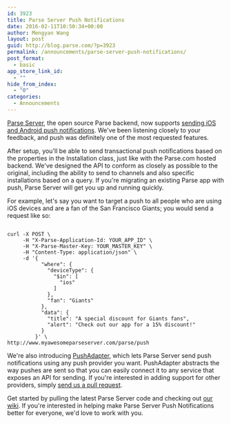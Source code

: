 ```yaml
---
id: 3923
title: Parse Server Push Notifications
date: 2016-02-11T10:50:34+00:00
author: Mengyan Wang
layout: post
guid: http://blog.parse.com/?p=3923
permalink: /announcements/parse-server-push-notifications/
post_format:
  - basic
app_store_link_id:
  - ""
hide_from_index:
  - "0"
categories:
  - Announcements
---
```

[Parse Server](https://github.com/ParsePlatform/parse-server), the open source Parse backend, now supports [sending iOS and Android push notifications](https://github.com/ParsePlatform/parse-server/wiki/Push). We've been listening closely to your feedback, and push was definitely one of the most requested features.

After setup, you'll be able to send transactional push notifications based on the properties in the Installation class, just like with the Parse.com hosted backend. We've designed the API to conform as closely as possible to the original, including the ability to send to channels and also specific installations based on a query. If you're migrating an existing Parse app with push, Parse Server will get you up and running quickly.

For example, let's say you want to target a push to all people who are using iOS devices and are a fan of the San Francisco Giants; you would send a request like so:

<pre class="line-numbers"><code class="language-bash">
curl -X POST \
     -H "X-Parse-Application-Id: YOUR_APP_ID" \
     -H "X-Parse-Master-Key: YOUR_MASTER_KEY" \
     -H "Content-Type: application/json" \
     -d '{ 
           "where": { 
             "deviceType": { 
               "$in": [ 
                 "ios" 
               ] 
             }, 
             "fan": "Giants"
           }, 
           "data": { 
             "title": "A special discount for Giants fans", 
             "alert": "Check out our app for a 15% discount!"
           } 
         }' \
http://www.myawesomeparseserver.com/parse/push
</code></pre>

We're also introducing [PushAdapter](https://github.com/ParsePlatform/parse-server/wiki/Push#push-adapter), which lets Parse Server send push notifications using any push provider you want. PushAdapter abstracts the way pushes are sent so that you can easily connect it to any service that exposes an API for sending. If you're interested in adding support for other providers, simply [send us a pull request](https://github.com/ParsePlatform/parse-server).

Get started by pulling the latest Parse Server code and checking out [our wiki](https://github.com/ParsePlatform/parse-server/wiki/Push). If you're interested in helping make Parse Server Push Notifications better for everyone, we'd love to work with you.